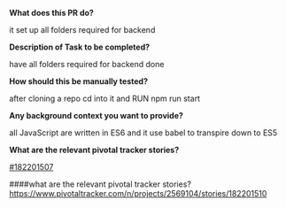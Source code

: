 **What does this PR do?**

  it set up all folders required for backend
  
  **Description of Task to be completed?**

  have all folders required for backend done

  **How should this be manually tested?**
  
  after cloning a repo cd into it and RUN npm run start

  **Any background context you want to provide?**

  all JavaScript are written in ES6 and it use babel to transpire down to ES5

  **What are the relevant pivotal tracker stories?**

[#182201507](https://www.pivotaltracker.com/story/show/182201507)

####what are the relevant pivotal tracker stories?
https://www.pivotaltracker.com/n/projects/2569104/stories/182201510
